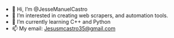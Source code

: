 - 👋 Hi, I’m @JesseManuelCastro
- 👀 I’m interested in creating web scrapers, and automation tools.
- 🌱 I’m currently learning C++ and Python 
- 📫 My email: Jesusmcastro35@gmail.com
<!---
JesseManuelCastro/JesseManuelCastro is a ✨ special ✨ repository because its `README.md` (this file) appears on your GitHub profile.
You can click the Preview link to take a look at your changes.
--->
